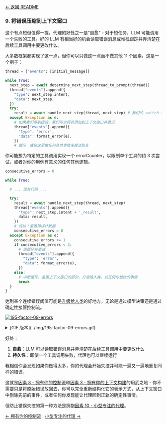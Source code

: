 [← 返回 README](../README_CN.md)

### 9. 将错误压缩到上下文窗口

这个有点短但值得一提。代理的好处之一是"自愈" - 对于短任务，LLM 可能调用一个失败的工具。好的 LLM 有相当好的机会读取错误消息或堆栈跟踪并弄清楚在后续工具调用中要更改什么。


大多数框架都实现了这一点，但你可以只做这一点而不做其他 11 个因素。这是一个例子：

```python
thread = {"events": [initial_message]}

while True:
  next_step = await determine_next_step(thread_to_prompt(thread))
  thread["events"].append({
    "type": next_step.intent,
    "data": next_step,
  })
  try:
    result = await handle_next_step(thread, next_step) # 我们的 switch 语句
  except Exception as e:
    # 如果我们得到错误，我们可以将其添加到上下文窗口并重试
    thread["events"].append({
      "type": 'error',
      "data": format_error(e),
    })
    # 循环，或在这里做任何其他事情来尝试恢复
```

你可能想为特定的工具调用实现一个 errorCounter，以限制单个工具的约 3 次尝试，或者对你的用例有意义的任何其他逻辑。

```python
consecutive_errors = 0

while True:

  # ... 现有代码 ...

  try:
    result = await handle_next_step(thread, next_step)
    thread["events"].append({
      "type": next_step.intent + '_result',
      data: result,
    })
    # 成功！重置错误计数器
    consecutive_errors = 0
  except Exception as e:
    consecutive_errors += 1
    if consecutive_errors < 3:
      # 做循环并重试
      thread["events"].append({
        "type": 'error',
        "data": format_error(e),
      })
    else:
      # 中断循环，重置上下文窗口的部分，升级给人类，或任何你想做的事情
      break
  }
}
```
达到某个连续错误阈值可能是[升级给人类](factor-07-contact-humans-with-tools_CN.md)的好地方，无论是通过模型决策还是通过确定性接管控制流。

[![195-factor-09-errors](../img/195-factor-09-errors.gif)](https://github.com/user-attachments/assets/cd7ed814-8309-4baf-81a5-9502f91d4043)


<details>
<summary>[GIF 版本](../img/195-factor-09-errors.gif)</summary>

![195-factor-09-errors](../img/195-factor-09-errors.gif)

</details>

好处：

1. **自愈**：LLM 可以读取错误消息并弄清楚在后续工具调用中要更改什么
2. **持久性**：即使一个工具调用失败，代理也可以继续运行

我相信你会发现如果你做得太多，你的代理会开始失控并可能一遍又一遍地重复同样的错误。

这就是[因素 8 - 拥有你的控制流](factor-08-own-your-control-flow_CN.md)和[因素 3 - 拥有你的上下文构建](factor-03-own-your-context-window_CN.md)的用武之地 - 你不需要只是将原始错误放回去，你可以完全重新结构化它的表示方式，从上下文窗口中删除先前的事件，或者任何你发现能让代理回到正轨的确定性事情。

但防止错误失控的第一种方法是拥抱[因素 10 - 小型专注的代理](factor-10-small-focused-agents_CN.md)。

[← 拥有你的控制流](factor-08-own-your-control-flow_CN.md) | [小型专注的代理 →](factor-10-small-focused-agents_CN.md)